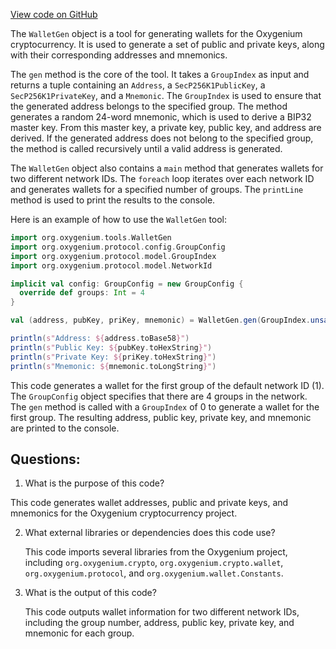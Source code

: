 [View code on GitHub](https://github.com/oxygenium/oxygenium/tools/src/main/scala/org/oxygenium/tools/WalletGen.scala)

The `WalletGen` object is a tool for generating wallets for the Oxygenium cryptocurrency. It is used to generate a set of public and private keys, along with their corresponding addresses and mnemonics. 

The `gen` method is the core of the tool. It takes a `GroupIndex` as input and returns a tuple containing an `Address`, a `SecP256K1PublicKey`, a `SecP256K1PrivateKey`, and a `Mnemonic`. The `GroupIndex` is used to ensure that the generated address belongs to the specified group. The method generates a random 24-word mnemonic, which is used to derive a BIP32 master key. From this master key, a private key, public key, and address are derived. If the generated address does not belong to the specified group, the method is called recursively until a valid address is generated.

The `WalletGen` object also contains a `main` method that generates wallets for two different network IDs. The `foreach` loop iterates over each network ID and generates wallets for a specified number of groups. The `printLine` method is used to print the results to the console.

Here is an example of how to use the `WalletGen` tool:

```scala
import org.oxygenium.tools.WalletGen
import org.oxygenium.protocol.config.GroupConfig
import org.oxygenium.protocol.model.GroupIndex
import org.oxygenium.protocol.model.NetworkId

implicit val config: GroupConfig = new GroupConfig {
  override def groups: Int = 4
}

val (address, pubKey, priKey, mnemonic) = WalletGen.gen(GroupIndex.unsafe(0))

println(s"Address: ${address.toBase58}")
println(s"Public Key: ${pubKey.toHexString}")
println(s"Private Key: ${priKey.toHexString}")
println(s"Mnemonic: ${mnemonic.toLongString}")
```

This code generates a wallet for the first group of the default network ID (1). The `GroupConfig` object specifies that there are 4 groups in the network. The `gen` method is called with a `GroupIndex` of 0 to generate a wallet for the first group. The resulting address, public key, private key, and mnemonic are printed to the console.
## Questions: 
 1. What is the purpose of this code?
   
   This code generates wallet addresses, public and private keys, and mnemonics for the Oxygenium cryptocurrency project.

2. What external libraries or dependencies does this code use?
   
   This code imports several libraries from the Oxygenium project, including `org.oxygenium.crypto`, `org.oxygenium.crypto.wallet`, `org.oxygenium.protocol`, and `org.oxygenium.wallet.Constants`.

3. What is the output of this code?
   
   This code outputs wallet information for two different network IDs, including the group number, address, public key, private key, and mnemonic for each group.